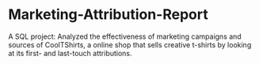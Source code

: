 # Marketing-Attribution-Report
A SQL project: Analyzed the effectiveness of marketing campaigns and sources of CoolTShirts, a online shop that sells creative t-shirts by looking at its first- and last-touch attributions.
